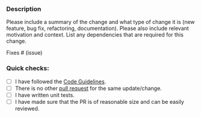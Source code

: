 ### Description

Please include a summary of the change and what type of change it is (new feature, bug fix, refactoring, documentation).
Please also include relevant motivation and context.
List any dependencies that are required for this change.

Fixes # (issue)

### Quick checks:

- [ ] I have followed the [Code Guidelines](https://github.com/ConduitIO/conduit/blob/main/docs/code_guidelines.md).
- [ ] There is no other [pull request](https://github.com/conduitio-labs/conduit-connector-nats-jetstream/pulls) for the same update/change.
- [ ] I have written unit tests.
- [ ] I have made sure that the PR is of reasonable size and can be easily reviewed.
